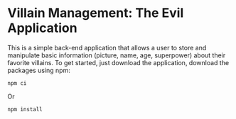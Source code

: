# Villain Management: The Evil Application

This is a simple back-end application that allows a user to store and manipulate basic information (picture, name, age, superpower) about their favorite villains. To get started, just download the application, download the packages using npm:

```
npm ci
```

Or

```
npm install
```
